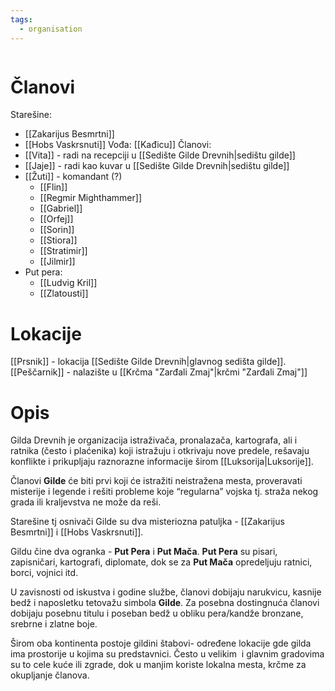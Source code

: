 ```yaml
---
tags:
  - organisation
---
```

```table-of-contents
```

# Članovi

Starešine: 
- [[Zakarijus Besmrtni]]
- [[Hobs Vaskrsnuti]]
Vođa: [[Kađicu]]
Članovi: 
- [[Vita]] - radi na recepciji u [[Sedište Gilde Drevnih|sedištu gilde]]
- [[Jaje]] - radi kao kuvar u [[Sedište Gilde Drevnih|sedištu gilde]]
- [[Žuti]] - komandant (?)
	- [[Flin]]
	- [[Regmir Mighthammer]]
	- [[Gabriel]]
	- [[Orfej]]
	- [[Sorin]]
	- [[Stiora]]
	- [[Stratimir]]
	- [[Jilmir]]
- Put pera:
	- [[Ludvig Kril]]
	- [[Zlatousti]]

# Lokacije

[[Prsnik]] - lokacija [[Sedište Gilde Drevnih|glavnog sedišta gilde]].
[[Peščarnik]] - nalazište u [[Krčma "Zarđali Zmaj"|krčmi "Zarđali Zmaj"]]

# Opis

Gilda Drevnih je organizacija istraživača, pronalazača, kartografa, ali i ratnika (često i plaćenika) koji istražuju i otkrivaju nove predele, rešavaju konflikte i prikupljaju raznorazne informacije širom [[Luksorija|Luksorije]].

Članovi **Gilde** će biti prvi koji će istražiti neistražena mesta, proveravati misterije i legende i rešiti probleme koje “regularna” vojska tj. straža nekog grada ili kraljevstva ne može da reši.

Starešine tj osnivači Gilde su dva misteriozna patuljka - [[Zakarijus Besmrtni]] i [[Hobs Vaskrsnuti]].

Gildu čine dva ogranka - **Put Pera** i **Put Mača**.
**Put Pera** su pisari, zapisničari, kartografi, diplomate, dok se za **Put Mača** opredeljuju ratnici, borci, vojnici itd.

U zavisnosti od iskustva i godine službe, članovi dobijaju narukvicu, kasnije bedž i naposletku tetovažu simbola **Gilde**. Za posebna dostingnuća članovi dobijaju posebnu titulu i poseban bedž u obliku pera/kandže bronzane, srebrne i zlatne boje.

Širom oba kontinenta postoje gildini štabovi- određene lokacije gde gilda ima prostorije u kojima su predstavnici. Često u velikim  i glavnim gradovima su to cele kuće ili zgrade, dok u manjim koriste lokalna mesta, krčme za okupljanje članova.
